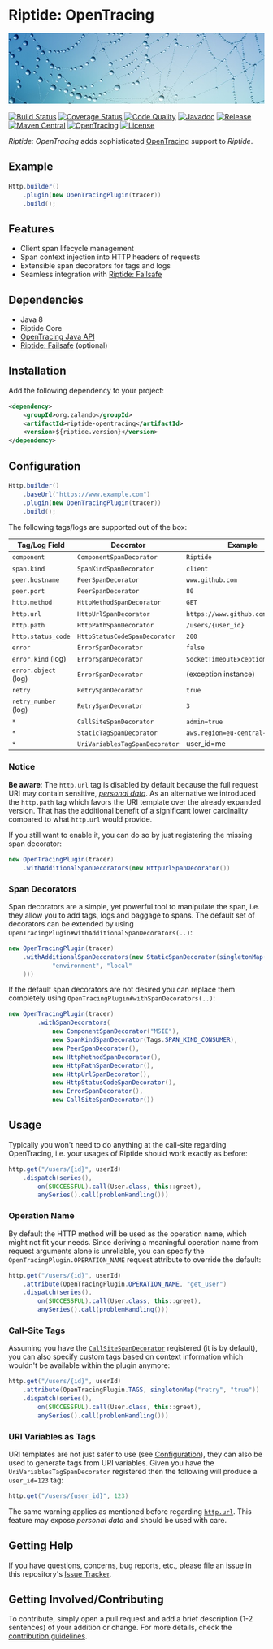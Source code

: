 # Riptide: OpenTracing

[![Spider web](../docs/spider-web.jpg)](https://pixabay.com/photos/cobweb-drip-water-mirroring-blue-3725540/)

[![Build Status](https://img.shields.io/travis/zalando/riptide/master.svg)](https://travis-ci.org/zalando/riptide)
[![Coverage Status](https://img.shields.io/coveralls/zalando/riptide/master.svg)](https://coveralls.io/r/zalando/riptide)
[![Code Quality](https://img.shields.io/codacy/grade/1fbe3d16ca544c0c8589692632d114de/master.svg)](https://www.codacy.com/app/whiskeysierra/riptide)
[![Javadoc](https://www.javadoc.io/badge/org.zalando/riptide-metrics.svg)](http://www.javadoc.io/doc/org.zalando/riptide-metrics)
[![Release](https://img.shields.io/github/release/zalando/riptide.svg)](https://github.com/zalando/riptide/releases)
[![Maven Central](https://img.shields.io/maven-central/v/org.zalando/riptide-metrics.svg)](https://maven-badges.herokuapp.com/maven-central/org.zalando/riptide-metrics)
[![OpenTracing](https://img.shields.io/badge/OpenTracing-enabled-blue.svg)](http://opentracing.io)
[![License](https://img.shields.io/badge/license-MIT-blue.svg)](https://raw.githubusercontent.com/zalando/riptide/master/LICENSE)

*Riptide: OpenTracing* adds sophisticated [OpenTracing](https://opentracing.io/) support to *Riptide*.

## Example

```java
Http.builder()
    .plugin(new OpenTracingPlugin(tracer))
    .build();
```

## Features

- Client span lifecycle management
- Span context injection into HTTP headers of requests
- Extensible span decorators for tags and logs
- Seamless integration with [Riptide: Failsafe](../riptide-failsafe)

## Dependencies

- Java 8
- Riptide Core
- [OpenTracing Java API](https://opentracing.io/guides/java/)
- [Riptide: Failsafe](../riptide-failsafe) (optional)

## Installation

Add the following dependency to your project:

```xml
<dependency>
    <groupId>org.zalando</groupId>
    <artifactId>riptide-opentracing</artifactId>
    <version>${riptide.version}</version>
</dependency>
```

## Configuration

```java
Http.builder()
    .baseUrl("https://www.example.com")
    .plugin(new OpenTracingPlugin(tracer))
    .build();
```

The following tags/logs are supported out of the box:

| Tag/Log Field        | Decorator                      | Example                           |
|----------------------|--------------------------------|-----------------------------------|
| `component`          | `ComponentSpanDecorator`       | `Riptide`                         |
| `span.kind`          | `SpanKindSpanDecorator`        | `client`                          |
| `peer.hostname`      | `PeerSpanDecorator`            | `www.github.com`                  |
| `peer.port`          | `PeerSpanDecorator`            | `80`                              |
| `http.method`        | `HttpMethodSpanDecorator`      | `GET`                             |
| `http.url`           | `HttpUrlSpanDecorator`         | `https://www.github.com/users/me` |
| `http.path`          | `HttpPathSpanDecorator`        | `/users/{user_id}`                |
| `http.status_code`   | `HttpStatusCodeSpanDecorator`  | `200`                             |
| `error`              | `ErrorSpanDecorator`           | `false`                           |
| `error.kind` (log)   | `ErrorSpanDecorator`           | `SocketTimeoutException`          |
| `error.object` (log) | `ErrorSpanDecorator`           | (exception instance)              |
| `retry`              | `RetrySpanDecorator`           | `true`                            |
| `retry_number` (log) | `RetrySpanDecorator`           | `3`                               |
| `*`                  | `CallSiteSpanDecorator`        | `admin=true`                      |
| `*`                  | `StaticTagSpanDecorator`       | `aws.region=eu-central-1`         |
| `*`                  | `UriVariablesTagSpanDecorator` | user_id=me                        |

### Notice

**Be aware**: The `http.url` tag is disabled by default because the full request URI may contain
sensitive, [*personal data*](https://en.wikipedia.org/wiki/General_Data_Protection_Regulation).
As an alternative we introduced the `http.path` tag which favors the URI template over the
already expanded version. That has the additional benefit of a significant lower cardinality
compared to what `http.url` would provide. 

If you still want to enable it, you can do so by just registering the missing span decorator:

```java
new OpenTracingPlugin(tracer)
    .withAdditionalSpanDecorators(new HttpUrlSpanDecorator())
```

### Span Decorators

Span decorators are a simple, yet powerful tool to manipulate the span, i.e. they allow you to
add tags, logs and baggage to spans. The default set of decorators can be extended by using 
`OpenTracingPlugin#withAdditionalSpanDecorators(..)`:

```java
new OpenTracingPlugin(tracer)
    .withAdditionalSpanDecorators(new StaticSpanDecorator(singletonMap(
            "environment", "local"
    )))
```

If the default span decorators are not desired you can replace them completely using
`OpenTracingPlugin#withSpanDecorators(..)`:

```java
new OpenTracingPlugin(tracer)
        .withSpanDecorators(
            new ComponentSpanDecorator("MSIE"),
            new SpanKindSpanDecorator(Tags.SPAN_KIND_CONSUMER),
            new PeerSpanDecorator(),
            new HttpMethodSpanDecorator(),
            new HttpPathSpanDecorator(),
            new HttpUrlSpanDecorator(),
            new HttpStatusCodeSpanDecorator(),
            new ErrorSpanDecorator(),
            new CallSiteSpanDecorator())
```

## Usage

Typically you won't need to do anything at the call-site regarding OpenTracing, i.e.
your usages of Riptide should work exactly as before:

```java
http.get("/users/{id}", userId)
    .dispatch(series(),
        on(SUCCESSFUL).call(User.class, this::greet),
        anySeries().call(problemHandling()))
```

### Operation Name

By default the HTTP method will be used as the operation name, which might not fit your needs.
Since deriving a meaningful operation name from request arguments alone is unreliable, you can
specify the `OpenTracingPlugin.OPERATION_NAME` request attribute to override the default:

```java
http.get("/users/{id}", userId)
    .attribute(OpenTracingPlugin.OPERATION_NAME, "get_user")
    .dispatch(series(),
        on(SUCCESSFUL).call(User.class, this::greet),
        anySeries().call(problemHandling()))
```

### Call-Site Tags

Assuming you have the [`CallSiteSpanDecorator`](#span-decorators) registered (it is by default), you can also
specify custom tags based on context information which wouldn't be available within the plugin
anymore:

```java
http.get("/users/{id}", userId)
    .attribute(OpenTracingPlugin.TAGS, singletonMap("retry", "true"))
    .dispatch(series(),
        on(SUCCESSFUL).call(User.class, this::greet),
        anySeries().call(problemHandling()))
```

### URI Variables as Tags

URI templates are not just safer to use (see [Configuration](#notice)), they can also be used to
generate tags from URI variables. Given you have the `UriVariablesTagSpanDecorator` registered
then the following will produce a `user_id=123` tag:

```java
http.get("/users/{user_id}", 123)
```

The same warning applies as mentioned before regarding [`http.url`](#notice). This feature may
expose *personal data* and should be used with care.

## Getting Help

If you have questions, concerns, bug reports, etc., please file an issue in this repository's [Issue Tracker](../../../../issues).

## Getting Involved/Contributing

To contribute, simply open a pull request and add a brief description (1-2 sentences) of your addition or change. For
more details, check the [contribution guidelines](../.github/CONTRIBUTING.md).
